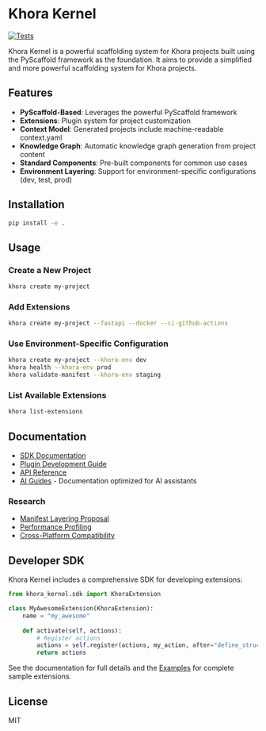# Khora Kernel

[![Tests](https://github.com/khor-ai/khora-kernel/actions/workflows/python-app.yml/badge.svg)](https://github.com/khor-ai/khora-kernel/actions/workflows/python-app.yml)

Khora Kernel is a powerful scaffolding system for Khora projects built using the PyScaffold framework as the foundation. It aims to provide a simplified and more powerful scaffolding system for Khora projects.

## Features

- **PyScaffold-Based**: Leverages the powerful PyScaffold framework
- **Extensions**: Plugin system for project customization
- **Context Model**: Generated projects include machine-readable context.yaml
- **Knowledge Graph**: Automatic knowledge graph generation from project content
- **Standard Components**: Pre-built components for common use cases
- **Environment Layering**: Support for environment-specific configurations (dev, test, prod)

## Installation

```bash
pip install -e .
```

## Usage

### Create a New Project

```bash
khora create my-project
```

### Add Extensions

```bash
khora create my-project --fastapi --docker --ci-github-actions
```

### Use Environment-Specific Configuration

```bash
khora create my-project --khora-env dev
khora health --khora-env prod
khora validate-manifest --khora-env staging
```

### List Available Extensions

```bash
khora list-extensions
```

## Documentation

- [SDK Documentation](docs/sdk/README.md)
- [Plugin Development Guide](docs/sdk/plugin_development_guide.md)
- [API Reference](docs/sdk/api_reference.md)
- [AI Guides](docs/ai_guide/README.md) - Documentation optimized for AI assistants

### Research

- [Manifest Layering Proposal](docs/research/manifest_layering_proposal.md)
- [Performance Profiling](docs/research/performance_profiling.md)
- [Cross-Platform Compatibility](docs/research/cross_platform_compatibility.md)

## Developer SDK

Khora Kernel includes a comprehensive SDK for developing extensions:

```python
from khora_kernel.sdk import KhoraExtension

class MyAwesomeExtension(KhoraExtension):
    name = "my_awesome"
    
    def activate(self, actions):
        # Register actions
        actions = self.register(actions, my_action, after="define_structure")
        return actions
```

See the documentation for full details and the [Examples](examples/) for complete sample extensions.

## License

MIT
